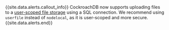 {{site.data.alerts.callout_info}}
 CockroachDB now supports uploading files to a [user-scoped file storage](use-userfile-storage.html) using a SQL connection. We recommend using `userfile` instead of `nodelocal`, as it is user-scoped and more secure.
{{site.data.alerts.end}}
